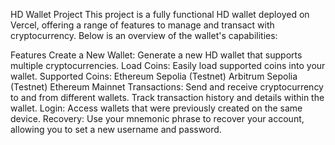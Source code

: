 HD Wallet Project
This project is a fully functional HD wallet deployed on Vercel, offering a range of features to manage and transact with cryptocurrency. Below is an overview of the wallet's capabilities:

Features
Create a New Wallet: Generate a new HD wallet that supports multiple cryptocurrencies.
Load Coins: Easily load supported coins into your wallet.
Supported Coins:
Ethereum Sepolia (Testnet)
Arbitrum Sepolia (Testnet)
Ethereum Mainnet
Transactions:
Send and receive cryptocurrency to and from different wallets.
Track transaction history and details within the wallet.
Login: Access wallets that were previously created on the same device.
Recovery: Use your mnemonic phrase to recover your account, allowing you to set a new username and password.
